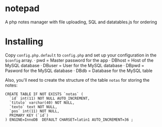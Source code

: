 # notepad
A php notes manager with file uploading, SQL and datatables.js for ordering

# Installing
Copy `config.php.default` to `config.php` and set up your configuration in the `$config` array.
· pwd = Master password for the app
· DBhost = Host of the MySQL database
· DBuser = User for the MySQL database
· DBpwd = Pasword for the MySQL database
· DBdb = Database for the MySQL table

Also, you'll need to create the structure of the table `notas` for storing the notes:

```
CREATE TABLE IF NOT EXISTS `notas` (
  `id` int(11) NOT NULL AUTO_INCREMENT,
  `titulo` varchar(40) NOT NULL,
  `texto` text NOT NULL,
  `pos` int(11) NOT NULL,
  PRIMARY KEY (`id`)
) ENGINE=InnoDB  DEFAULT CHARSET=latin1 AUTO_INCREMENT=36 ;
```
